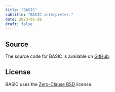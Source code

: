 ```yaml
---
title: "BASIC"
subtitle: "BASIC interpreter."
date: 2023-05-29
draft: false
---
```


## Source

The source code for BASIC is available on [GitHub](https://github.com/kkestell/basic).

## License

BASIC uses the [Zero-Clause BSD](https://opensource.org/license/0bsd/) license.
